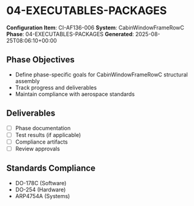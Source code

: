 # 04-EXECUTABLES-PACKAGES

**Configuration Item**: CI-AF136-006
**System**: CabinWindowFrameRowC
**Phase**: 04-EXECUTABLES-PACKAGES
**Generated**: 2025-08-25T08:06:10+00:00

## Phase Objectives
- Define phase-specific goals for CabinWindowFrameRowC structural assembly
- Track progress and deliverables
- Maintain compliance with aerospace standards

## Deliverables
- [ ] Phase documentation
- [ ] Test results (if applicable)
- [ ] Compliance artifacts
- [ ] Review approvals

## Standards Compliance
- DO-178C (Software)
- DO-254 (Hardware)
- ARP4754A (Systems)

